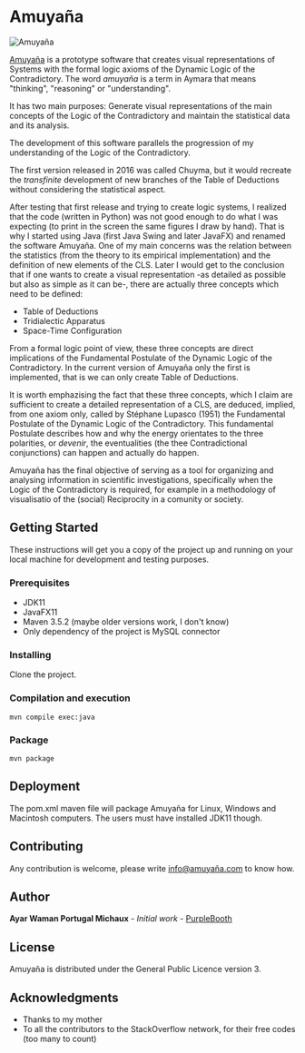 # Amuyaña
![Amuyaña](http://i64.tinypic.com/24g3loz.png)

[Amuyaña](http://amuyaña.com) is a prototype software that creates visual representations of Systems with the formal logic axioms of the Dynamic Logic of the Contradictory. The word *amuyaña* is a term in Aymara that means "thinking", "reasoning" or "understanding".

It has two main purposes: Generate visual representations of the main concepts of the Logic of the Contradictory and maintain the statistical data and its analysis.

The development of this software parallels the progression of my understanding of the Logic of the Contradictory.

The first version released in 2016 was called Chuyma, but it would recreate the *transfinite* development of new branches of the Table of Deductions without considering the statistical aspect.

After testing that first release and trying to create logic systems, I realized that the code (written in Python) was not good enough to do what I was expecting (to print in the screen the same figures I draw by hand). That is why I started using Java (first Java Swing and later JavaFX) and renamed the software Amuyaña. One of my main concerns was the relation between the statistics (from the theory to its empirical implementation) and the definition of new elements of the CLS. Later I would get to the conclusion that if one wants to create a visual representation -as detailed as possible but also as simple as it can be-, there are actually three concepts which need to be defined:

- Table of Deductions
- Tridialectic Apparatus
- Space-Time Configuration

From a formal logic point of view, these three concepts are direct implications of the Fundamental Postulate of the Dynamic Logic of the Contradictory. In the current version of Amuyaña only the first is implemented, that is we can only create Table of Deductions.

It is worth emphazising the fact that these three concepts, which I claim are sufficient to create a detailed representation of a CLS, are deduced, implied, from one axiom only, called by Stéphane Lupasco (1951) the Fundamental Postulate of the Dynamic Logic of the Contradictory. This fundamental Postulate describes how and why the energy orientates to the three polarities, or *devenir*, the eventualities (the thee Contradictional conjunctions) can happen and actually do happen.

Amuyaña has the final objective of serving as a tool for organizing and analysing information in scientific investigations, specifically when the Logic of the Contradictory is required, for example in a methodology of visualisatio of the (social) Reciprocity in a comunity or society.

## Getting Started

These instructions will get you a copy of the project up and running on your local machine for development and testing purposes.

### Prerequisites

* JDK11
* JavaFX11
* Maven 3.5.2 (maybe older versions work, I don't know)
* Only dependency of the project is MySQL connector

### Installing

Clone the project.

### Compilation and execution

```
mvn compile exec:java
```

### Package

```
mvn package
```

## Deployment

The pom.xml maven file will package Amuyaña for Linux, Windows and Macintosh computers. The users must have installed JDK11 though.

## Contributing

Any contribution is welcome, please write info@amuyaña.com to know how.

## Author

**Ayar Waman Portugal Michaux** - *Initial work* - [PurpleBooth](https://independent.academia.edu/AyarPortugal)

## License

Amuyaña is distributed under the General Public Licence version 3.

## Acknowledgments

* Thanks to my mother
* To all the contributors to the StackOverflow network, for their free codes (too many to count)

